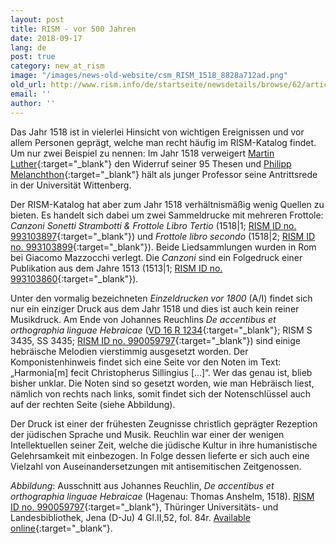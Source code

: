 ```yaml
---
layout: post
title: RISM - vor 500 Jahren
date: 2018-09-17
lang: de
post: true
category: new_at_rism
image: "/images/news-old-website/csm_RISM_1518_8828a712ad.png"
old_url: http://www.rism.info/de/startseite/newsdetails/browse/62/article/64/rism-500-years-ago.html
email: ''
author: ''
---
```


Das Jahr 1518 ist in vielerlei Hinsicht von wichtigen Ereignissen und vor allem Personen geprägt, welche man recht häufig im RISM-Katalog findet. Um nur zwei Beispiel zu nennen: Im Jahr 1518 verweigert [Martin Luther](https://opac.rism.info/metaopac/perma.do?v=rism&q=-1%3d%22pe133052%22){:target="_blank"} den Widerruf seiner 95 Thesen und [Philipp Melanchthon](https://opac.rism.info/metaopac/perma.do;jsessionid=59FA319710E68840147C5C2B55ED055E.touch02?v=rism&q=-1%3d%22pe87925%22){:target="_blank"} hält als junger Professor seine Antrittsrede in der Universität Wittenberg.

Der RISM-Katalog hat aber zum Jahr 1518 verhältnismäßig wenig Quellen zu bieten. Es handelt sich dabei um zwei Sammeldrucke mit mehreren Frottole: _Canzoni Sonetti Strambotti & Frottole Libro Tertio_ (1518|1; [RISM ID no. 993103897](https://opac.rism.info/search?id=00000993103897&View=rism){:target="_blank"}) und _Frottole libro secondo_ (1518|2; [RISM ID no. 993103899](https://opac.rism.info/search?id=00000993103899&View=rism){:target="_blank"}). Beide Liedsammlungen wurden in Rom bei Giacomo Mazzocchi verlegt. Die _Canzoni_ sind ein Folgedruck einer Publikation aus dem Jahre 1513 (1513|1; [RISM ID no. 993103860](https://opac.rism.info/search?id=00000993103860&View=rism){:target="_blank"}).

Unter den vormalig bezeichneten _Einzeldrucken vor 1800_ (A/I) findet sich nur ein einziger Druck aus dem Jahr 1518 und dies ist auch kein reiner Musikdruck. Am Ende von Johannes Reuchlins _De accentibus et orthographia linguae Hebraicae_ ([VD 16 R 1234](http://gateway-bayern.de/VD16+R+1234){:target="_blank"}; RISM S 3435, SS 3435; [RISM ID no. 990059797](https://opac.rism.info/search?id=00000990059797&View=rism){:target="_blank"}) sind einige hebräische Melodien vierstimmig ausgesetzt worden. Der Komponistenhinweis findet sich eine Seite vor den Noten im Text: „Harmonia[m] fecit Christopherus Sillingius […]“. Wer das genau ist, blieb bisher unklar. Die Noten sind so gesetzt worden, wie man Hebräisch liest, nämlich von rechts nach links, somit findet sich der Notenschlüssel auch auf der rechten Seite (siehe Abbildung).

Der Druck ist einer der frühesten Zeugnisse christlich geprägter Rezeption der jüdischen Sprache und Musik. Reuchlin war einer der wenigen Intellektuellen seiner Zeit, welche die jüdische Kultur in ihre humanistische Gelehrsamkeit mit einbezogen. In Folge dessen lieferte er sich auch eine Vielzahl von Auseinandersetzungen mit antisemitischen Zeitgenossen.

_Abbildung_: Ausschnitt aus Johannes Reuchlin, _De accentibus et orthographia linguae Hebraicae_ (Hagenau: Thomas Anshelm, 1518). [RISM ID no. 990059797](https://opac.rism.info/search?id=00000990059797&View=rism){:target="_blank"}, Thüringer Universitäts- und Landesbibliothek, Jena (D-Ju) 4 Gl.II,52, fol. 84r. [Available online](http://nbn-resolving.de/urn/resolver.pl?urn=urn:nbn:de:urmel-368e133e-4324-4a26-b959-19595fa56b750){:target="_blank"}.


